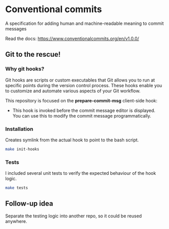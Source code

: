 # Conventional commits

A specification for adding human and machine-readable meaning to commit messages

Read the docs: https://www.conventionalcommits.org/en/v1.0.0/

## Git to the rescue!

### Why git hooks?

Git hooks are scripts or custom executables that Git allows you to run at specific points during the version control process. These hooks enable you to customize and automate various aspects of your Git workflow.

This repository is focused on the **prepare-commit-msg** client-side hook:
- This hook is invoked before the commit message editor is displayed. You can use this to modify the commit message programmatically.

### Installation

Creates symlink from the actual hook to point to the bash script.

```bash
make init-hooks
```

### Tests

I included several unit tests to verify the expected behaviour of the hook logic.

```bash
make tests
```

## Follow-up idea

Separate the testing logic into another repo, so it could be reused anywhere.